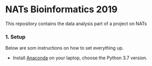 # NATs Bioinformatics 2019

This repository contains the data analysis part of a project on NATs


### 1. Setup

Below are som instructions on how to set everything up.

* Install [Anaconda](https://www.anaconda.com/download/) on your laptop, choose the Python 3.7 version. 



